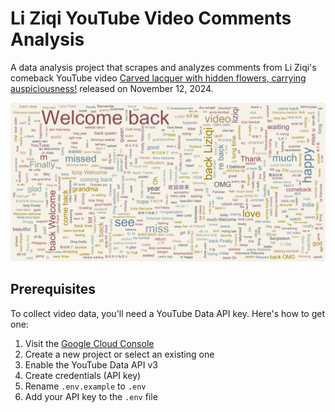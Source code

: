 # Li Ziqi YouTube Video Comments Analysis

A data analysis project that scrapes and analyzes comments from Li Ziqi's comeback YouTube video [Carved lacquer with hidden flowers, carrying auspiciousness!](https://www.youtube.com/watch?v=IrXjnw8BpM0) released on November 12, 2024.

![Word Cloud](word-cloud.png)

## Prerequisites

To collect video data, you'll need a YouTube Data API key. Here's how to get one:

1. Visit the [Google Cloud Console](https://console.cloud.google.com)
2. Create a new project or select an existing one
3. Enable the YouTube Data API v3
4. Create credentials (API key)
5. Rename `.env.example` to `.env`
6. Add your API key to the `.env` file
